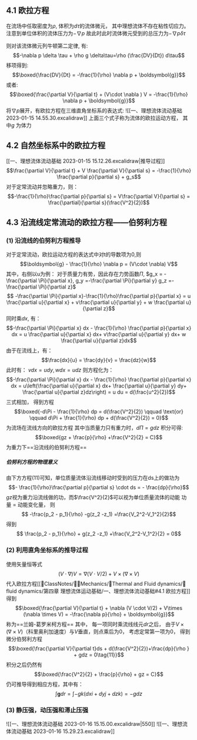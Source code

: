 ## 4.1 欧拉方程
在流场中任取密度为$\rho$, 体积为$d\tau$的流体微元， 其中理想流体不存在粘性切应力。
注意到单位体积的流体压力为$-\nabla p$ 
故此时此时流体微元受到的总压力为$- \nabla p \delta \tau$

则对该流体微元列牛顿第二定律, 有:
$$-\nabla p \delta \tau + \rho g \delta\tau=\rho (\frac{DV}{Dt}) d\tau$$
移项得到: 
$$\boxed{\frac{DV}{Dt} = -\frac{1}{\rho} \nabla p + \boldsymbol{g}}$$
或者: 
$$\boxed{\frac{\partial V}{\partial t} + (V\cdot \nabla ) V = -\frac{1}{\rho} \nabla p + \boldsymbol{g}}$$
将$\nabla p$展开，有欧拉方程在三维直角坐标系的表达式: 
![[一、理想流体流动基础 2023-01-15 14.55.30.excalidraw]]
上面三个式子称为流体的欧拉运动方程， 其中$g$ 为体力

## 4.2 自然坐标系中的欧拉方程
[[一、理想流体流动基础 2023-01-15 15.12.26.excalidraw|推导过程]]
$$\frac{\partial V}{\partial t} + V \frac{\partial V}{\partial s} = -\frac{1}{\rho} \frac{\partial p}{\partial s} + g_s$$
对于定常流动并忽略重力，则：
$$-\frac{1}{\rho}\frac{\partial p}{\partial s} = V\frac{\partial V}{\partial s} = \frac{\partial}{\partial s}(\frac{V^2}{2})$$

## 4.3 沿流线定常流动的欧拉方程——伯努利方程
### (1) 沿流线的伯努利方程推导
对于定常流动，欧拉运动方程的表达式中对t的导数项为0,则
$$\boldsymbol{g} - \frac{1}{\rho} \nabla p  = (V\cdot \nabla) V$$
其中，右侧以u为例：
对于质量力有势，因此存在力势函数$\Pi$, $g_x = -\frac{\partial \Pi}{\partial x}, g_y =-\frac{\partial \Pi}{\partial y} g_z =-\frac{\partial \Pi}{\partial z}$
$$ -\frac{\partial \Pi}{\partial x}-\frac{1}{\rho}\frac{\partial p}{\partial x} = u \frac{\partial u}{\partial x} + v\frac{\partial u}{\partial y} + w \frac{\partial u}{\partial z}$$
同时乘$dx$, 有：
$$-\frac{\partial \Pi}{\partial x} dx - \frac{1}{\rho} \frac{\partial p}{\partial x} dx = u \frac{\partial u}{\partial x} dx+ v\frac{\partial u}{\partial y} dx+ w \frac{\partial u}{\partial z}dx$$
由于在流线上，有：
$$\frac{dx}{u} = \frac{dy}{v} = \frac{dz}{w}$$
此时有：
$v dx = u dy, w dx = udz$
则方程化为：
$$-\frac{\partial \Pi}{\partial x} dx - \frac{1}{\rho} \frac{\partial p}{\partial x} dx = u\left(\frac{\partial u}{\partial x} dx+ \frac{\partial u}{\partial y} dy+ \frac{\partial u}{\partial z}dz\right) = u du = d(\frac{u^2}{2})$$
三式相加， 得到方程
$$\boxed{-d\Pi - \frac{1}{\rho} dp = d(\frac{V^2}{2}) \qquad \text{or} \qquad d\Pi + \frac{1}{\rho} dp + d(\frac{V^2}{2}) = 0}$$
为流场在流线方向的欧拉方程
其中当质量力只有重力时，$d\Pi = gdz$
积分可得:
$$\boxed{gz +  \frac{p}{\rho} +\frac{V^2}{2} = C}$$
为重力下==沿流线的伯努利方程==

##### 伯努利方程的物理意义
由下方方程(11)可知，单位质量流体沿流线移动时受到的压力在ds上的做功为
$$- \frac{1}{\rho}\frac{\partial p}{\partial s} \cdot  ds = - \frac{dp}{\rho}$$
$gz$视为重力沿流线做的功，而$\frac{V^2}{2}$可以视为单位质量流体的动能
功量 = 动能变化量， 则
$$ -\frac{p_2 - p_1}{\rho} -g(z_2 -z_1) =\frac{V_2^2-V_1^2}{2}$$
得到
$$ \frac{p_2 - p_1}{\rho} + g(z_2 -z_1) +\frac{V_2^2-V_1^2}{2} = 0$$
### (2) 利用直角坐标系的推导过程
使用矢量恒等式
$$(V\cdot \nabla) V = \nabla (V \cdot V/2) +  V\times (\nabla \times V)$$
代入欧拉方程[[📘ClassNotes/👨‍🔧Mechanics/🌊Thermal and Fluid dynamics/🌊fluid dynamics/第四章 理想流体运动基础/一、理想流体流动基础#4.1 欧拉方程]]得到
$$\boxed{\frac{\partial V}{\partial t} +  \nabla (V \cdot V/2) + V\times (\nabla \times V) = -\frac{\nabla p}{\rho} + \boldsymbol{g}}$$
称为==兰姆-葛罗米柯方程==
其中， 每一项同时乘流线线元$dr$之后，
由于$V\times (\nabla \times V)$（科里奥利加速度）与$V$垂直，则点乘后为0， 考虑定常第一项为0， 
得到微分伯努利方程
$$\boxed{\frac{\partial V}{\partial t}ds + d(\frac{V^2}{2})+\frac{dp}{\rho } + gdz =  0\tag{11}}$$
积分之后仍然有
$$\boxed{\frac{V^2}{2} + \frac{p}{\rho} + gz = C}$$
仍可推导得到相应方程，其中有：
$$\int \boldsymbol{g} dr = \int -g k(dxi + dyj + dzk)= -gdz$$

### (3) 静压强，动压强和滞止压强
![[一、理想流体流动基础 2023-01-16 15.15.00.excalidraw|550]]
![[一、理想流体流动基础 2023-01-16 15.29.23.excalidraw]]
